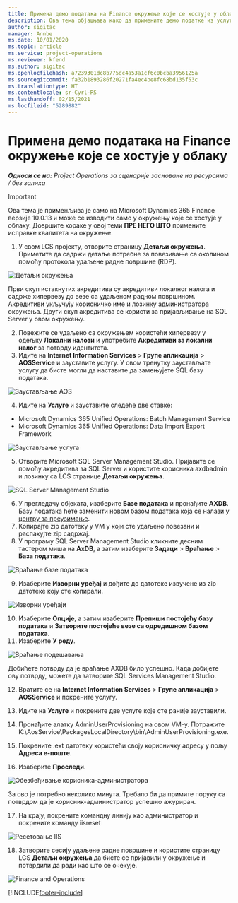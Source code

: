 ```yaml
---
title: Примена демо података на Finance окружење које се хостује у облаку
description: Ова тема објашњава како да примените демо податке из услуге Project Operations на Dynamics 365 Finance окружење хостовано у облаку.
author: sigitac
manager: Annbe
ms.date: 10/01/2020
ms.topic: article
ms.service: project-operations
ms.reviewer: kfend
ms.author: sigitac
ms.openlocfilehash: a7239301dc8b775dc4a53a1cf6c0bcba3956125a
ms.sourcegitcommit: fa32b1893286f20271fa4ec4be8fc68bd135f53c
ms.translationtype: HT
ms.contentlocale: sr-Cyrl-RS
ms.lasthandoff: 02/15/2021
ms.locfileid: "5289882"
---
```

# <a name="apply-demo-data-to-a-finance-cloud-hosted-environment"></a>Примена демо података на Finance окружење које се хостује у облаку

_**Односи се на:** Project Operations за сценарије засноване на ресурсима / без залиха_

> [!IMPORTANT]
> Ова тема је применљива је само на Microsoft Dynamics 365 Finance верзије 10.0.13 и може се изводити само у окружењу које се хостује у облаку. Довршите кораке у овој теми **ПРЕ НЕГО ШТО** примените исправке квалитета на окружење.

1. У свом LCS пројекту, отворите страницу **Детаљи окружења**. Приметите да садржи детаље потребне за повезивање са околином помоћу протокола удаљене радне површине (RDP).

![Детаљи  окружења](./media/1EnvironmentDetails.png)

Први скуп истакнутих акредитива су акредитиви локалног налога и садрже хипервезу до везе са удаљеном радном површином. Акредитиви укључују корисничко име и лозинку администратора окружења. Други скуп акредитива се користи за пријављивање на SQL Server у овом окружењу.

2. Повежите се удаљено са окружењем користећи хипервезу у одељку **Локални налози** и употребите **Акредитиви за локални налог** за потврду идентитета.
3. Идите на **Internet Information Services** > **Групе апликација** > **AOSService** и зауставите услугу. У овом тренутку заустављате услугу да бисте могли да наставите да замењујете SQL базу података.

![Заустављање AOS](./media/2StopAOS.png)

4. Идите на **Услуге** и зауставите следеће две ставке:

- Microsoft Dynamics 365 Unified Operations: Batch Management Service
- Microsoft Dynamics 365 Unified Operations: Data Import Export Framework

![Заустављање услуга](./media/3StopServices.png)

5. Отворите Microsoft SQL Server Management Studio. Пријавите се помоћу акредитива за SQL Server и користите корисника axdbadmin и лозинку са LCS странице **Детаљи окружења**.

![SQL Server Management Studio](./media/4SSMS.png)

6. У прегледачу објеката, изаберите **Базе података** и пронађите **AXDB**. Базу података ћете заменити новом базом података која се налази у [центру за преузимање](https://download.microsoft.com/download/1/a/3/1a314bd2-b082-4a87-abdc-1ba26c92b63d/ProjOpsDemoDataFOGARelease.zip). 
7. Копирајте zip датотеку у VM у који сте удаљено повезани и распакујте zip садржај.
8. У програму SQL Server Management Studio кликните десним тастером миша на **AxDB**, а затим изаберите **Задаци** > **Враћање** > **База података**.

![Враћање базе података](./media/5RestoreDatabase.png)

9. Изаберите **Изворни уређај** и дођите до датотеке извучене из zip датотеке коју сте копирали.

![Изворни уређаји](./media/6SourceDevice.png)

10. Изаберите **Опције**, а затим изаберите **Препиши постојећу базу података** и **Затворите постојеће везе са одредишном базом података**. 
11. Изаберите **У реду**.

![Враћање подешавања](./media/7RestoreSetting.png)

Добићете потврду да је враћање AXDB било успешно. Када добијете ову потврду, можете да затворите SQL Services Management Studio.

12. Вратите се на **Internet Information Services** > **Групе апликација** > **AOSService** и покрените услугу.
13. Идите на **Услуге** и покрените две услуге које сте раније зауставили.

14. Пронађите алатку AdminUserProvisioning на овом VM-у. Потражите K:\AosService\PackagesLocalDirectory\bin\AdminUserProvisioning.exe.
15. Покрените .ext датотеку користећи своју корисничку адресу у пољу **Адреса е-поште**. 
16. Изаберите **Проследи**.

![Обезбеђивање корисника-администратора](./media/8AdminUserProvisioning.png)

За ово је потребно неколико минута. Требало би да примите поруку са потврдом да је корисник-администратор успешно ажуриран.

17. На крају, покрените командну линију као администратор и покрените команду iisreset

![Ресетовање IIS](./media/9IISReset.png)

18. Затворите сесију удаљене радне површине и користите страницу LCS **Детаљи окружења** да бисте се пријавили у окружење и потврдили да ради као што се очекује.

![Finance and Operations](./media/10FinanceAndOperations.png)


[!INCLUDE[footer-include](../includes/footer-banner.md)]